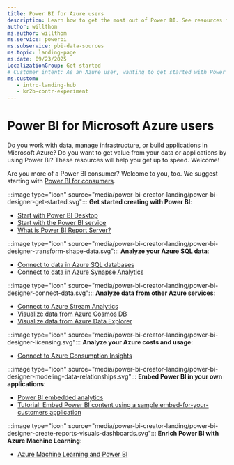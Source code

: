 ```yaml
---
title: Power BI for Azure users
description: Learn how to get the most out of Power BI. See resources for embedding Power BI in apps, adding AI to Power BI, and using Power BI to analyze Azure data.
author: willthom
ms.author: willthom
ms.service: powerbi
ms.subservice: pbi-data-sources
ms.topic: landing-page
ms.date: 09/23/2025
LocalizationGroup: Get started
# Customer intent: As an Azure user, wanting to get started with Power BI, I want a link to all the pages.
ms.custom:
   - intro-landing-hub
   - kr2b-contr-experiment
---
```


# Power BI for Microsoft Azure users

Do you work with data, manage infrastructure, or build applications in Microsoft Azure? Do you want to get value from your data or applications by using Power BI? These resources will help you get up to speed. Welcome!

Are you more of a Power BI consumer? Welcome to you, too. We suggest starting with [Power BI for consumers](../consumer/index.yml).

:::image type="icon" source="media/power-bi-creator-landing/power-bi-designer-get-started.svg"::: **Get started creating with Power BI**:

- [Start with Power BI Desktop](../fundamentals/desktop-what-is-desktop.md)
- [Start with the Power BI service](../fundamentals/power-bi-overview.md)
- [What is Power BI Report Server?](../report-server/get-started.md)

:::image type="icon" source="media/power-bi-creator-landing/power-bi-designer-transform-shape-data.svg"::: **Analyze your Azure SQL data**:

- [Connect to data in Azure SQL databases](service-azure-sql-database-with-direct-connect.md)
- [Connect to data in Azure Synapse Analytics](service-azure-sql-data-warehouse-with-direct-connect.md)


:::image type="icon" source="media/power-bi-creator-landing/power-bi-designer-connect-data.svg"::: **Analyze data from other Azure services**: 

- [Connect to Azure Stream Analytics](/azure/stream-analytics/stream-analytics-power-bi-dashboard)
- [Visualize data from Azure Cosmos DB](/azure/cosmos-db/powerbi-visualize)
- [Visualize data from Azure Data Explorer](/azure/data-explorer/visualize-power-bi)

:::image type="icon" source="media/power-bi-creator-landing/power-bi-designer-licensing.svg"::: **Analyze your Azure costs and usage**:

- [Connect to Azure Consumption Insights](desktop-connect-azure-consumption-insights.md)

:::image type="icon" source="media/power-bi-creator-landing/power-bi-designer-modeling-data-relationships.svg"::: **Embed Power BI in your own applications**: 

- [Power BI embedded analytics](../developer/embedded/embedded-analytics-power-bi.md)
- [Tutorial: Embed Power BI content using a sample embed-for-your-customers application](../developer/embedded/embed-sample-for-customers.md)

:::image type="icon" source="media/power-bi-creator-landing/power-bi-designer-create-reports-visuals-dashboards.svg"::: **Enrich Power BI with Azure Machine Learning**:

- [Azure Machine Learning and Power BI](/power-bi/transform-model/dataflows/dataflows-machine-learning-integration)
